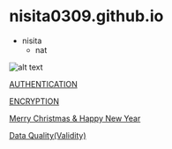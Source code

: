 # nisita0309.github.io

- nisita
  - nat

![alt text](image/IMG_6729.jpeg)

[AUTHENTICATION](authentication)

[ENCRYPTION](encryption)

[Merry Christmas & Happy New Year](e-cardMerryHappy)

[Data Quality(Validity)](validity)
